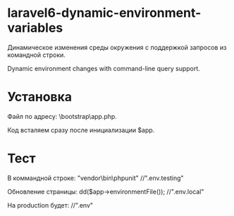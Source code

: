 # laravel6-dynamic-environment-variables
Динамическое изменения среды окружения с поддержкой запросов из командной строки.

Dynamic environment changes with command-line query support.
# Установка
Файл по адресу: \bootstrap\app.php.

Код всталяем сразу после инициализации $app.
# Тест
В коммандной строке: "vendor\bin\phpunit"
 //".env.testing"

Обновление страницы: dd($app->environmentFile());
 //".env.local"
 
 На production будет:  //".env"
